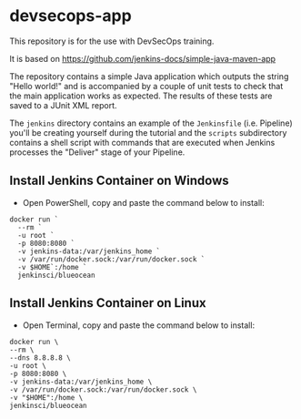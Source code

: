 # devsecops-app

This repository is for the use with DevSecOps training.

It is based on https://github.com/jenkins-docs/simple-java-maven-app

The repository contains a simple Java application which outputs the string
"Hello world!" and is accompanied by a couple of unit tests to check that the
main application works as expected. The results of these tests are saved to a
JUnit XML report.

The `jenkins` directory contains an example of the `Jenkinsfile` (i.e. Pipeline)
you'll be creating yourself during the tutorial and the `scripts` subdirectory
contains a shell script with commands that are executed when Jenkins processes
the "Deliver" stage of your Pipeline.

## Install Jenkins Container on Windows

* Open PowerShell, copy and paste the command below to install:
```
docker run `
  --rm `
  -u root `
  -p 8080:8080 `
  -v jenkins-data:/var/jenkins_home `
  -v /var/run/docker.sock:/var/run/docker.sock `
  -v $HOME`:/home `
  jenkinsci/blueocean
```

## Install Jenkins Container on Linux

* Open Terminal, copy and paste the command below to install:
```
docker run \
--rm \
--dns 8.8.8.8 \
-u root \
-p 8080:8080 \
-v jenkins-data:/var/jenkins_home \
-v /var/run/docker.sock:/var/run/docker.sock \
-v "$HOME":/home \
jenkinsci/blueocean
```